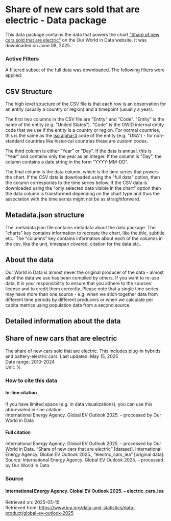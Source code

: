 # Share of new cars sold that are electric - Data package

This data package contains the data that powers the chart ["Share of new cars sold that are electric"](https://ourworldindata.org/grapher/electric-car-sales-share?v=1&csvType=full&useColumnShortNames=false) on the Our World in Data website. It was downloaded on June 08, 2025.

### Active Filters

A filtered subset of the full data was downloaded. The following filters were applied:

## CSV Structure

The high level structure of the CSV file is that each row is an observation for an entity (usually a country or region) and a timepoint (usually a year).

The first two columns in the CSV file are "Entity" and "Code". "Entity" is the name of the entity (e.g. "United States"). "Code" is the OWID internal entity code that we use if the entity is a country or region. For normal countries, this is the same as the [iso alpha-3](https://en.wikipedia.org/wiki/ISO_3166-1_alpha-3) code of the entity (e.g. "USA") - for non-standard countries like historical countries these are custom codes.

The third column is either "Year" or "Day". If the data is annual, this is "Year" and contains only the year as an integer. If the column is "Day", the column contains a date string in the form "YYYY-MM-DD".

The final column is the data column, which is the time series that powers the chart. If the CSV data is downloaded using the "full data" option, then the column corresponds to the time series below. If the CSV data is downloaded using the "only selected data visible in the chart" option then the data column is transformed depending on the chart type and thus the association with the time series might not be as straightforward.

## Metadata.json structure

The .metadata.json file contains metadata about the data package. The "charts" key contains information to recreate the chart, like the title, subtitle etc.. The "columns" key contains information about each of the columns in the csv, like the unit, timespan covered, citation for the data etc..

## About the data

Our World in Data is almost never the original producer of the data - almost all of the data we use has been compiled by others. If you want to re-use data, it is your responsibility to ensure that you adhere to the sources' license and to credit them correctly. Please note that a single time series may have more than one source - e.g. when we stich together data from different time periods by different producers or when we calculate per capita metrics using population data from a second source.

## Detailed information about the data


## Share of new cars that are electric
The share of new cars sold that are electric. This includes plug-in hybrids and battery-electric cars.
Last updated: May 15, 2025  
Date range: 2010–2024  
Unit: %  


### How to cite this data

#### In-line citation
If you have limited space (e.g. in data visualizations), you can use this abbreviated in-line citation:  
International Energy Agency. Global EV Outlook 2025. – processed by Our World in Data

#### Full citation
International Energy Agency. Global EV Outlook 2025. – processed by Our World in Data. “Share of new cars that are electric” [dataset]. International Energy Agency. Global EV Outlook 2025., “electric_cars_iea” [original data].
Source: International Energy Agency. Global EV Outlook 2025. – processed by Our World In Data

### Source

#### International Energy Agency. Global EV Outlook 2025. – electric_cars_iea
Retrieved on: 2025-05-15  
Retrieved from: https://www.iea.org/data-and-statistics/data-product/global-ev-outlook-2025  


    